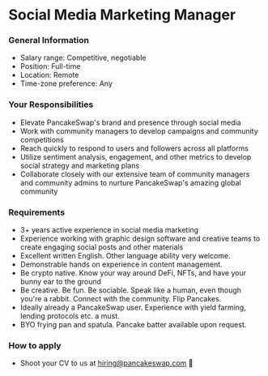 # Social Media Marketing Manager



### General Information

* Salary range: Competitive, negotiable
* Position: Full-time
* Location: Remote
* Time-zone preference: Any

### Your Responsibilities

* Elevate PancakeSwap's brand and presence through social media
* Work with community managers to develop campaigns and community competitions
* Reach quickly to respond to users and followers across all platforms
* Utilize sentiment analysis, engagement, and other metrics to develop social strategy and marketing plans
* Collaborate closely with our extensive team of community managers and community admins to nurture PancakeSwap's amazing global community

### Requirements

* 3+ years active experience in social media marketing
* Experience working with graphic design software and creative teams to create engaging social posts and other materials
* Excellent written English. Other language ability very welcome.
* Demonstrable hands on experience in content management.
* Be crypto native. Know your way around DeFi, NFTs, and have your bunny ear to the ground
* Be creative. Be fun. Be sociable. Speak like a human, even though you're a rabbit. Connect with the community. Flip Pancakes.
* Ideally already a PancakeSwap user. Experience with yield farming, lending protocols etc. a must.
* BYO frying pan and spatula. Pancake batter available upon request.

### How to apply

* Shoot your CV to us at hiring@pancakeswap.com 🐰
